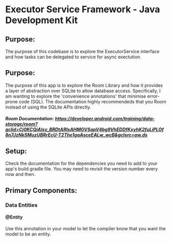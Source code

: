 # Executor Service Framework - Java Development Kit

## Purpose:
The purpose of this codebase is to explore the ExecutorService interface and how tasks can be delegated to service for async exectution. 


## Purpose: 
The purpose of this app is to explore the Room Library and how it provides a layer of abstraction over SQLite to allow database access. Specifically, I am wanting to explore the 'convenience annotations' that minimise error-prone code (SQL). The documentation highly recommendeds that you Room instead of using the SQLite APIs directly. 

##### Room Documentation: https://developer.android.com/training/data-storage/room?gclid=Cj0KCQiAlsv_BRDtARIsAHMGVSapV4bg9VhEDDfKxyhK2fuLiPLOf8n7JzNkSMuzUBRrEcU-T2The1gaAsceEALw_wcB&gclsrc=aw.ds

## Setup:
Check the documentation for the dependencies you need to add to your app's build.gradle file. You may need to revisit the version number every now and then.


## Primary Components:

### Data Entities
#### @Entity
Use this annotation in your model to let the compiler know that you want the model to be an entity.
